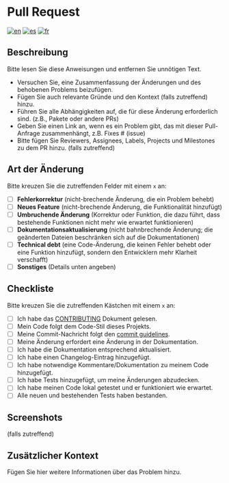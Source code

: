 # Pull Request

<!--
Mehrsprachige PULL_REQUEST_TEMPLATE-Unterstützung
-->

[![en](https://img.shields.io/badge/lang-en-red.svg)](PULL_REQUEST_TEMPLATE.md)
[![es](https://img.shields.io/badge/lang-es-yellow.svg)](PULL_REQUEST_TEMPLATE.es.md)
[![fr](https://img.shields.io/badge/lang-fr-blue.svg)](PULL_REQUEST_TEMPLATE.fr.md)

## Beschreibung

Bitte lesen Sie diese Anweisungen und entfernen Sie unnötigen Text.

- Versuchen Sie, eine Zusammenfassung der Änderungen und des behobenen Problems beizufügen.
- Fügen Sie auch relevante Gründe und den Kontext (falls zutreffend) hinzu.
- Führen Sie alle Abhängigkeiten auf, die für diese Änderung erforderlich sind. (z.B., Pakete oder andere PRs)
- Geben Sie einen Link an, wenn es ein Problem gibt, das mit dieser Pull-Anfrage zusammenhängt, z.B. Fixes # (issue)
- Bitte fügen Sie Reviewers, Assignees, Labels, Projects und Milestones zu dem PR hinzu. (falls zutreffend)

## Art der Änderung

Bitte kreuzen Sie die zutreffenden Felder mit einem `x` an:

- [ ] **Fehlerkorrektur** (nicht-brechende Änderung, die ein Problem behebt)
- [ ] **Neues Feature** (nicht-brechende Änderung, die Funktionalität hinzufügt)
- [ ] **Umbruchende Änderung** (Korrektur oder Funktion, die dazu führt, dass bestehende Funktionen nicht mehr wie erwartet funktionieren)
- [ ] **Dokumentationsaktualisierung** (nicht bahnbrechende Änderung; die geänderten Dateien beschränken sich auf die Dokumentationen)
- [ ] **Technical debt** (eine Code-Änderung, die keinen Fehler behebt oder eine Funktion hinzufügt, sondern den Entwicklern mehr Klarheit verschafft)
- [ ] **Sonstiges** (Details unten angeben)

## Checkliste

Bitte kreuzen Sie die zutreffenden Kästchen mit einem `x` an:

- [ ] Ich habe das [CONTRIBUTING](https://github.com/HyDE-Project/HyDE/blob/master/Source/docs/CONTRIBUTING.de.md) Dokument gelesen.
- [ ] Mein Code folgt dem Code-Stil dieses Projekts.
- [ ] Meine Commit-Nachricht folgt den [commit guidelines](https://github.com/HyDE-Project/HyDE/blob/master/Source/docs/CONTRIBUTING.de.md#git-commit-messages).
- [ ] Meine Änderung erfordert eine Änderung in der Dokumentation.
- [ ] Ich habe die Dokumentation entsprechend aktualisiert.
- [ ] Ich habe einen Changelog-Eintrag hinzugefügt.
- [ ] Ich habe notwendige Kommentare/Dokumentation zu meinem Code hinzugefügt.
- [ ] Ich habe Tests hinzugefügt, um meine Änderungen abzudecken.
- [ ] Ich habe meinen Code lokal getestet und er funktioniert wie erwartet.
- [ ] Alle neuen und bestehenden Tests haben bestanden.

## Screenshots

(falls zutreffend)

## Zusätzlicher Kontext

Fügen Sie hier weitere Informationen über das Problem hinzu.

